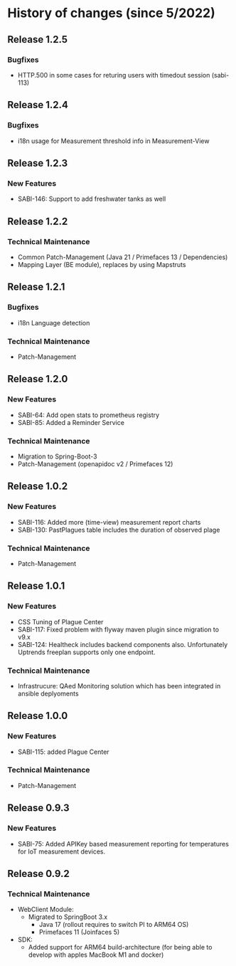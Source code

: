 # History of changes (since 5/2022)

## Release 1.2.5

### Bugfixes
* HTTP.500 in some cases for returing users with timedout session (sabi-113)

## Release 1.2.4

### Bugfixes
* i18n usage for Measurement threshold info in Measurement-View

## Release 1.2.3

### New Features
* SABI-146: Support to add freshwater tanks as well

## Release 1.2.2

### Technical Maintenance
* Common Patch-Management (Java 21 / Primefaces 13 / Dependencies)
* Mapping Layer (BE module), replaces by using Mapstruts

## Release 1.2.1
### Bugfixes
* i18n Language detection

### Technical Maintenance
* Patch-Management

## Release 1.2.0

### New Features
* SABI-64: Add open stats to prometheus registry
* SABI-85: Added a Reminder Service

### Technical Maintenance
* Migration to Spring-Boot-3
* Patch-Management (openapidoc v2 / Primefaces 12)

## Release 1.0.2

### New Features
* SABI-116: Added more (time-view) measurement report charts 
* SABI-130: PastPlagues table includes the duration of observed plage

### Technical Maintenance
* Patch-Management

## Release 1.0.1

### New Features
* CSS Tuning of Plague Center
* SABI-117: Fixed problem with flyway maven plugin since migration to v9.x
* SABI-124: Healtheck includes backend components also. Unfortunately Uptrends freeplan supports only one endpoint.

### Technical Maintenance
* Infrastrucure: QAed Monitoring solution which has been integrated in ansible deplyoments

## Release 1.0.0

### New Features
* SABI-115: added Plague Center

### Technical Maintenance 
* Patch-Management

## Release 0.9.3

### New Features

* SABI-75: Added APIKey based measurement reporting for temperatures for IoT measurement devices. 

## Release 0.9.2

### Technical Maintenance 
* WebClient Module:
  * Migrated to SpringBoot 3.x
    * Java 17 (rollout requires to switch PI to ARM64 OS)
    * Primefaces 11 (Joinfaces 5)
* SDK:
  * Added support for ARM64 build-architecture (for being able to develop with apples MacBook M1 and docker)
